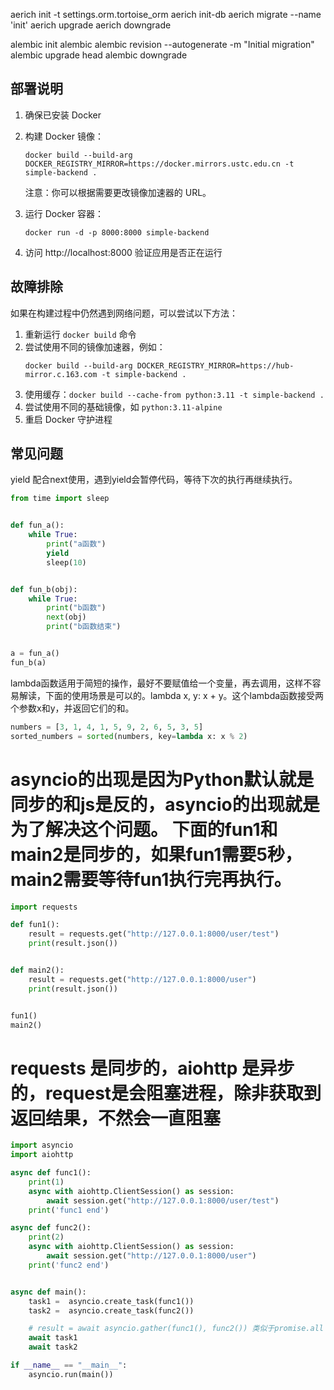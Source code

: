aerich init -t settings.orm.tortoise_orm
aerich init-db
aerich migrate --name 'init'
aerich upgrade
aerich downgrade

alembic init alembic
alembic revision --autogenerate -m "Initial migration"
alembic upgrade head
alembic downgrade

## 部署说明

1. 确保已安装 Docker

2. 构建 Docker 镜像：
   ```
   docker build --build-arg DOCKER_REGISTRY_MIRROR=https://docker.mirrors.ustc.edu.cn -t simple-backend .
   ```
   注意：你可以根据需要更改镜像加速器的 URL。

3. 运行 Docker 容器：
   ```
   docker run -d -p 8000:8000 simple-backend
   ```

4. 访问 http://localhost:8000 验证应用是否正在运行

## 故障排除

如果在构建过程中仍然遇到网络问题，可以尝试以下方法：

1. 重新运行 `docker build` 命令
2. 尝试使用不同的镜像加速器，例如：
   ```
   docker build --build-arg DOCKER_REGISTRY_MIRROR=https://hub-mirror.c.163.com -t simple-backend .
   ```
3. 使用缓存：`docker build --cache-from python:3.11 -t simple-backend .`
4. 尝试使用不同的基础镜像，如 `python:3.11-alpine`
5. 重启 Docker 守护进程

## 常见问题

yield 配合next使用，遇到yield会暂停代码，等待下次的执行再继续执行。

```python
from time import sleep


def fun_a():
    while True:
        print("a函数")
        yield
        sleep(10)


def fun_b(obj):
    while True:
        print("b函数")
        next(obj)
        print("b函数结束")


a = fun_a()
fun_b(a)
```

lambda函数适用于简短的操作，最好不要赋值给一个变量，再去调用，这样不容易解读，下面的使用场景是可以的。lambda x, y: x +
y。这个lambda函数接受两个参数x和y，并返回它们的和。

```python
numbers = [3, 1, 4, 1, 5, 9, 2, 6, 5, 3, 5]
sorted_numbers = sorted(numbers, key=lambda x: x % 2)
```


# asyncio的出现是因为Python默认就是同步的和js是反的，asyncio的出现就是为了解决这个问题。 下面的fun1和main2是同步的，如果fun1需要5秒，main2需要等待fun1执行完再执行。
```python
import requests

def fun1():
    result = requests.get("http://127.0.0.1:8000/user/test")
    print(result.json())


def main2():
    result = requests.get("http://127.0.0.1:8000/user")
    print(result.json())


fun1()
main2()
```

# requests 是同步的，aiohttp 是异步的，request是会阻塞进程，除非获取到返回结果，不然会一直阻塞
```python
import asyncio
import aiohttp

async def func1():
    print(1)
    async with aiohttp.ClientSession() as session:
        await session.get("http://127.0.0.1:8000/user/test")
    print('func1 end')

async def func2():
    print(2)
    async with aiohttp.ClientSession() as session:
        await session.get("http://127.0.0.1:8000/user")
    print('func2 end')


async def main():
    task1 =  asyncio.create_task(func1())
    task2 =  asyncio.create_task(func2())

    # result = await asyncio.gather(func1(), func2()) 类似于promise.all
    await task1
    await task2

if __name__ == "__main__":
    asyncio.run(main())
```


